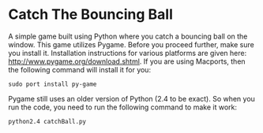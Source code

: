 Catch The Bouncing Ball
==============

A simple game built using Python where you catch a bouncing ball on the window. This game utilizes Pygame. Before you proceed further, make sure you install it. Installation instructions for various platforms are given here: http://www.pygame.org/download.shtml. If you are using Macports, then the following command will install it for you:

	sudo port install py-game
	
Pygame still uses an older version of Python (2.4 to be exact). So when you run the code, you need to run the following command to make it work:

	python2.4 catchBall.py